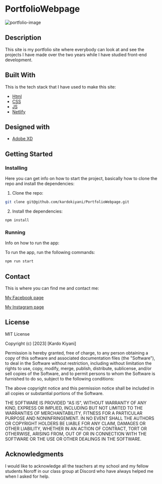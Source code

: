 # PortfolioWebpage

![portfolio-image](https://github.com/kardokiyani/PortfolioWebpage/assets/91535515/fc6b0072-c40d-4776-b4e5-4164eac6f1d2)

## Description

This site is my portfolio site where everybody can look at and see the projects I have made over the two years while I have studied front-end development.

## Built With

This is the tech stack that I have used to make this site:

- [Html]()
- [CSS]()
- [JS]()
- [Netlify](https://www.netlify.com/)

## Designed with

- [Adobe XD](https://www.adobe.com)

## Getting Started

### Installing

Here you can get info on how to start the project, basically how to clone the repo and install the dependencies:

1. Clone the repo:

```bash
git clone git@github.com/kardokiyani/PortfolioWebpage.git
```

2. Install the dependencies:

```
npm install
```

### Running

Info on how to run the app:

To run the app, run the following commands:

```bash
npm run start
```

## Contact

This is where you can find me and contact me:

[My Facebook page](https://www.facebook.com/kardo.kiyani.1998)

[My Instagram page](https://www.instagram.com/kardojr929/)

## License

MIT License

Copyright (c) [2023] [Kardo Kiyani]

Permission is hereby granted, free of charge, to any person obtaining a copy
of this software and associated documentation files (the "Software"), to deal
in the Software without restriction, including without limitation the rights
to use, copy, modify, merge, publish, distribute, sublicense, and/or sell
copies of the Software, and to permit persons to whom the Software is
furnished to do so, subject to the following conditions:

The above copyright notice and this permission notice shall be included in all
copies or substantial portions of the Software.

THE SOFTWARE IS PROVIDED "AS IS", WITHOUT WARRANTY OF ANY KIND, EXPRESS OR
IMPLIED, INCLUDING BUT NOT LIMITED TO THE WARRANTIES OF MERCHANTABILITY,
FITNESS FOR A PARTICULAR PURPOSE AND NONINFRINGEMENT. IN NO EVENT SHALL THE
AUTHORS OR COPYRIGHT HOLDERS BE LIABLE FOR ANY CLAIM, DAMAGES OR OTHER
LIABILITY, WHETHER IN AN ACTION OF CONTRACT, TORT OR OTHERWISE, ARISING FROM,
OUT OF OR IN CONNECTION WITH THE SOFTWARE OR THE USE OR OTHER DEALINGS IN THE
SOFTWARE.

## Acknowledgments

I would like to acknowledge all the teachers at my school and my fellow students Noroff in our class group at Discord who have always helped me when I asked for help.
